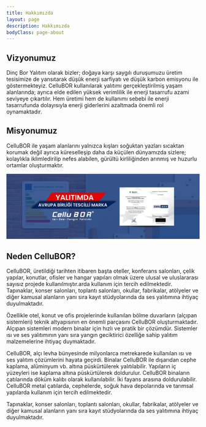 ```yaml
---
title: Hakkımızda
layout: page
description: Hakkımızda
bodyClass: page-about
---
```


## Vizyonumuz
Dinç Bor Yalıtım olarak bizler; doğaya karşı saygılı duruşumuzu üretim tesisimize de yansıtarak düşük enerji sarfiyatı ve düşük karbon emisyonu ile göstermekteyiz. CelluBOR kullanılarak yalıtımı gerçekleştirilmiş yaşam alanlarında; ayrıca elde edilen yüksek verimlilik ile enerji tasarrufu azami seviyeye çıkartılır. Hem üretimi hem de kullanımı sebebi ile enerji tasarrufunda dolayısıyla enerji giderlerini azaltmada önemli rol oynamaktadır.

## Misyonumuz
CelluBOR ile yaşam alanlarını yalnızca kışları soğuktan yazları sıcaktan korumak değil ayrıca küreselleşip daha da küçülen dünyamızda sizlere; kolaylıkla iklimledirilip nefes alabilen, gürültü kirliliğinden arınmış ve huzurlu ortamlar oluşturmaktır.

![Hakkımızda](/images/about.jpg)

## Neden CelluBOR?
CelluBOR, üretildiği tarihten itibaren başta oteller, konferans salonları, çelik yapılar, konutlar, ofisler ve hangar yapıları olmak üzere ulusal ve uluslararası sayısız projede kullanılmıştır.arda kullanım için tercih edilmektedir. Tapınaklar, konser salonları, toplantı salonları, okullar, fabrikalar, atölyeler ve diğer kamusal alanların yanı sıra kayıt stüdyolarında da ses yalıtımına ihtiyaç duyulmaktadır.

Özellikle otel, konut ve ofis projelerinde kullanılan bölme duvarların (alçıpan sistemleri) teknik altyapısının en önemli parçasını CelluBOR oluşturmaktadır. Alçıpan sistemleri modern binalar için hızlı ve pratik bir çözümdür. Sistemler ısı ve ses yalıtımının yanı sıra yangın geciktirici özelliğe sahip yalıtım malzemelerine ihtiyaç duymaktadır.

CelluBOR, alçı levha bünyesinde milyonlarca metrekarede kullanılan ısı ve ses yalıtım çözümlerini hayata geçirdi. Binalar CelluBOR ile dışarıdan cephe kaplama, alüminyum vb. altına püskürtülerek yalıtılabilir. Yapıların iç yüzeyleri ise kaplama altına püskürtülerek doldurulur. CelluBOR binaların çatılarında döküm kalıbı olarak kullanılabilir. İki fayans arasına doldurulabilir. CelluBOR metal çatılarda, cephelerde, soğuk hava depolarında ve tarımsal yapılarda kullanım için tercih edilmektedir.

Tapınaklar, konser salonları, toplantı salonları, okullar, fabrikalar, atölyeler ve diğer kamusal alanların yanı sıra kayıt stüdyolarında da ses yalıtımına ihtiyaç duyulmaktadır.